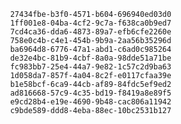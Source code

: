 
                27434fbe-b3f0-4571-b604-696940ed03d0
                1ff001e8-04ba-4cf2-9c7a-f638ca0b9ed7
                7cd4ca36-dda6-4873-89a7-efb6cfe2260e
                758e0c4b-c4e1-454b-9b9a-2aa56b35296d
                ba6964d8-6776-47a1-abd1-c6ad0c985264
                de32e4bc-81b9-4cbf-8a0a-98dde51a71be
                fc983bb7-25e4-44a7-9e82-1c57c2d9ba63
                1d058da7-857f-4a04-8c2f-e0117cfaa39e
                b1e58bcf-6ca9-44cb-af89-84fdc5ef9ed2
                ad816668-57c9-4c35-bd19-f8419a8e89f5
                e9cd28b4-e19e-4690-9b48-cac806a11942
                c9bde589-ddd8-4eba-88ec-10bc2531b127
                